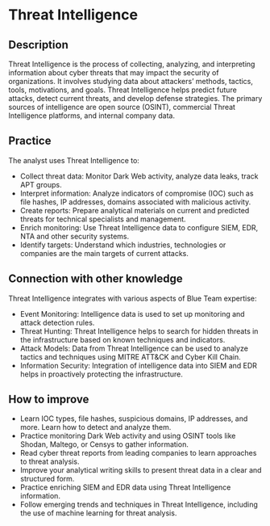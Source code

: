 # Threat Intelligence

## Description
Threat Intelligence is the process of collecting, analyzing, and interpreting information about cyber threats that may impact the security of organizations. It involves studying data about attackers’ methods, tactics, tools, motivations, and goals. Threat Intelligence helps predict future attacks, detect current threats, and develop defense strategies. The primary sources of intelligence are open source (OSINT), commercial Threat Intelligence platforms, and internal company data.

## Practice
The analyst uses Threat Intelligence to:
- Collect threat data: Monitor Dark Web activity, analyze data leaks, track APT groups.
- Interpret information: Analyze indicators of compromise (IOC) such as file hashes, IP addresses, domains associated with malicious activity.
- Create reports: Prepare analytical materials on current and predicted threats for technical specialists and management.
- Enrich monitoring: Use Threat Intelligence data to configure SIEM, EDR, NTA and other security systems.
- Identify targets: Understand which industries, technologies or companies are the main targets of current attacks.

## Connection with other knowledge
Threat Intelligence integrates with various aspects of Blue Team expertise:
- Event Monitoring: Intelligence data is used to set up monitoring and attack detection rules.
- Threat Hunting: Threat Intelligence helps to search for hidden threats in the infrastructure based on known techniques and indicators.
- Attack Models: Data from Threat Intelligence can be used to analyze tactics and techniques using MITRE ATT&CK and Cyber ​​Kill Chain.
- Information Security: Integration of intelligence data into SIEM and EDR helps in proactively protecting the infrastructure.

## How to improve
- Learn IOC types, file hashes, suspicious domains, IP addresses, and more. Learn how to detect and analyze them.
- Practice monitoring Dark Web activity and using OSINT tools like Shodan, Maltego, or Censys to gather information.
- Read cyber threat reports from leading companies to learn approaches to threat analysis.
- Improve your analytical writing skills to present threat data in a clear and structured form.
- Practice enriching SIEM and EDR data using Threat Intelligence information.
- Follow emerging trends and techniques in Threat Intelligence, including the use of machine learning for threat analysis.
